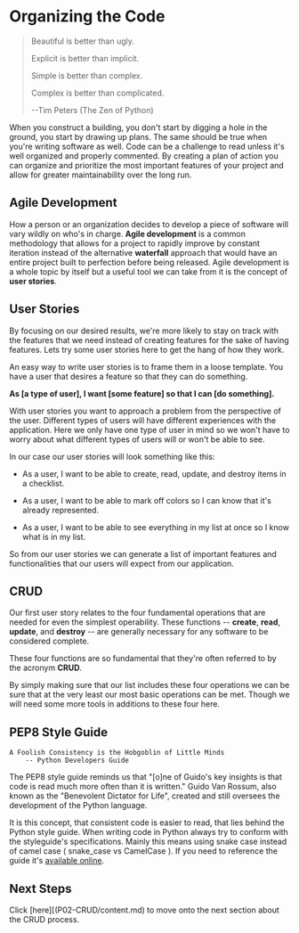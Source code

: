 # Organizing the Code

> Beautiful is better than ugly.
>
> Explicit is better than implicit.
>
> Simple is better than complex.
>
> Complex is better than complicated.
>
> --Tim Peters (The Zen of Python)

When you construct a building, you don't start by digging a hole in the ground, you start by drawing up plans. The same should be true when you're writing software as well. Code can be a challenge to read unless it's well organized and properly commented. By creating a plan of action you can organize and prioritize the most important features of your project and allow for greater maintainability over the long run.

## Agile Development

How a person or an organization decides to develop a piece of software will vary wildly on who's in charge. **Agile development** is a common methodology that allows for a project to rapidly improve by constant iteration instead of the alternative **waterfall** approach that would have an entire project built to perfection before being released. Agile development is a whole topic by itself but a useful tool we can take from it is the concept of **user stories**.

## User Stories

By focusing on our desired results, we're more likely to stay on track with the features that we need instead of creating features for the sake of having features. Lets try some user stories here to get the hang of how they work.

An easy way to write user stories is to frame them in a loose template. You have a user that desires a feature so that they can do something.

**As [a type of user], I want [some feature] so that I can [do something].**

With user stories you want to approach a problem from the perspective of the user. Different types of users will have different experiences with the application. Here we only have one type of user in mind so we won't have to worry about what different types of users will or won't be able to see.

In our case our user stories will look something like this:

* As a user, I want to be able to create, read, update, and destroy items in a checklist.

* As a user, I want to be able to mark off colors so I can know that it's already represented.

* As a user, I want to be able to see everything in my list at once so I know what is in my list.

So from our user stories we can generate a list of important features and functionalities that our users will expect from our application.

## CRUD

Our first user story relates to the four fundamental operations that are needed for even the simplest operability. These functions -- **create**, **read**, **update**, and **destroy** -- are generally necessary for any software to be considered complete.  

These four functions are so fundamental that they're often referred to by the acronym **CRUD**.

By simply making sure that our list includes these four operations we can be sure that at the very least our most basic operations can be met. Though we will need some more tools in additions to these four here.

## PEP8 Style Guide

```
A Foolish Consistency is the Hobgoblin of Little Minds
    -- Python Developers Guide
```

The PEP8 style guide reminds us that "[o]ne of Guido's key insights is that code is read much more often than it is written." Guido Van Rossum, also known as the "Benevolent Dictator for Life", created and still oversees the development of the Python language.

It is this concept, that consistent code is easier to read, that lies behind the Python style guide. When writing code in Python always try to conform with the styleguide's specifications. Mainly this means using snake case instead of camel case ( snake_case vs CamelCase ). If you need to reference the guide it's [available online](https://www.python.org/dev/peps/pep-0008/).

## Next Steps

Click [here][(P02-CRUD/content.md) to move onto the next section about the CRUD process.
